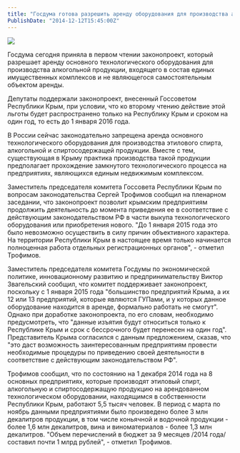```yaml
---
title: "Госдума готова разрешить аренду оборудования для производства алкоголя в Крыму до 2016 года" 
PublishDate: "2014-12-12T15:45:00Z" 
--- 
```

 ![](/docs/image/%D0%B3%D0%BE%D1%81%D0%B4%D1%83%D0%BC%D0%B0.jpg)

Госдума сегодня приняла в первом чтении законопроект, который разрешает аренду основного технологического оборудования для производства алкогольной продукции, входящего в состав единых имущественных комплексов и не являющегося самостоятельным объектом аренды.


Депутаты поддержали законопроект, внесенный Госсоветом Республики Крым, при условии, что ко второму чтению действие этой льготы будет распространено только на Республику Крым и сроком на один год, то есть до 1 января 2016 года.


В России сейчас законодательно запрещена аренда основного технологического оборудования для производства этилового спирта, алкогольной и спиртосодержащей продукции. Вместе с тем, существующая в Крыму практика производства такой продукции предполагает прохождение замкнутого технологического процесса на предприятиях, являющихся единым недвижимым комплексом.


Заместитель председателя комитета Госсовета Республики Крым по вопросам законодательства Сергей Трофимов сообщил на пленарном заседании, что законопроект позволит крымским предприятиям продолжить деятельность до момента приведения ее в соответствие с действующим законодательством РФ в части выкупа технологического оборудования или приобретения нового. &quot;До 1 января 2015 года это было невозможно осуществить в силу причин объективного характера. На территории Республики Крым в настоящее время только начинается полноценная работа отдельных регистрационных органов&quot;, - отметил Трофимов.


Заместитель председателя комитета Госдумы по экономической политике, инновационному развитию и предпринимательству Виктор Звагельский сообщил, что комитет поддерживает законопроект, поскольку с 1 января 2015 года &quot;большинство предприятий Крыма, а их 12 или 13 предприятий, которые являются ГУПами, и у которых данное оборудование находится в аренде, формально работать не смогут&quot;. Однако при доработке законопроекта, по его словам, необходимо предусмотреть, что &quot;данные изъятия будут относиться только к Республике Крым и срок с бессрочного будет перенесен на один год&quot;. Представитель Крыма согласился с данным предложением, сказав, что &quot;это даст возможность заинтересованным предприятиям провести необходимые процедуры по приведению своей деятельности в соответствие с действующим законодательством РФ&quot;.


Трофимов сообщил, что по состоянию на 1 декабря 2014 года на 8 основных предприятиях, которые производят этиловый спирт, алкогольную и спиртосодержащую продукцию на арендованном технологическом оборудовании, находящимся в собственности Республики Крым, работают 5,5 тысяч человек. В период с марта по ноябрь данными предприятиями было произведено более 3 млн декалитров продукции, в том числе коньячной и водочной продукции - более 1,6 млн декалитров, вина и виноматериалов - более 1,3 млн декалитров. &quot;Объем перечислений в бюджет за 9 месяцев /2014 года/ составил почти 1 млрд рублей&quot;, - отметил Трофимов.

